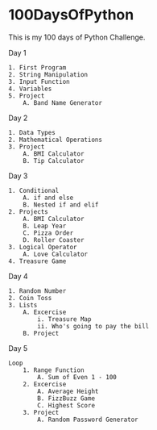 # 100DaysOfPython
This is my 100 days of Python Challenge.

Day 1

	1. First Program
	2. String Manipulation
	3. Input Function 
	4. Variables
	5. Project
		A. Band Name Generator

Day 2

	1. Data Types
	2. Mathematical Operations
	3. Project
		A. BMI Calculator
		B. Tip Calculator

Day 3

	1. Conditional
		A. if and else
		B. Nested if and elif
	2. Projects
		A. BMI Calculator
		B. Leap Year
		C. Pizza Order
		D. Roller Coaster
	3. Logical Operator
		A. Love Calculator
	4. Treasure Game

Day 4

	1. Random Number
	2. Coin Toss
	3. Lists
		A. Excercise
			i. Treasure Map
			ii. Who's going to pay the bill
		B. Project
	    
Day 5 

	Loop
		1. Range Function
			A. Sum of Even 1 - 100
		2. Excercise
			A. Average Height
			B. FizzBuzz Game
			C. Highest Score
		3. Project
			A. Random Password Generator